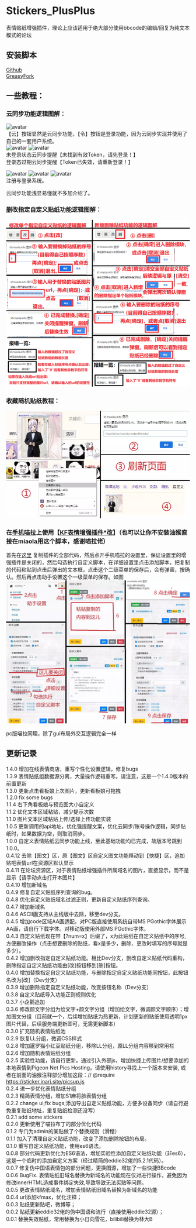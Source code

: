 # Stickers_PlusPlus

表情贴纸增强插件，理论上应该适用于绝大部分使用bbcode的编辑/回复为纯文本模式的论坛  

## 安装脚本

[Github](https://github.com/HazukiKaguya/Stickers_PlusPlus/raw/master/Stickerspp.user.js)  
[GreasyFork](https://greasyfork.org/zh-CN/scripts/448465)

## 一些教程：

### 云同步功能逻辑图解：
![avatar](https://p.inari.site/guest/22-07/03/62c15908556ee.png)   
【云】按钮显然是云同步功能，【令】按钮是登录功能，因为云同步实现并使用了自己的一套用户系统。  
![avatar](https://p.inari.site/guest/22-07/03/62c15a22a0652.png)
![avatar](https://p.inari.site/guest/22-07/03/62c15cbda81ec.png)   
未登录状态云同步提醒【未找到有效Token，请先登录！】  
登录态过期云同步提醒【Token已失效，请重新登录！】  

![avatar](https://p.inari.site/guest/22-07/03/62c15a573e8f1.png)
![avatar](https://p.inari.site/guest/22-07/03/62c15a950f765.png)
![avatar](https://p.inari.site/guest/22-07/03/62c15b18e982c.png)   
注册与登录系统。   
  
云同步功能浅显易懂就不多加介绍了。  


### 删改指定自定义贴纸功能逻辑图解：
![avatar](/img/update042.png)

### 收藏随机贴纸教程：
![avatar](/img/st026.webp)

### 在[手机喵拉](https://m.miaola.info)上使用【[KF表情增强插件*改](https://github.com/HazukiKaguya/KFOL_Stickers)】（也可以让你不安装油猴直接在miaola用这个脚本，感谢喵拉佬）

首先在[这里](https://github.com/HazukiKaguya/KFOL_Stickers/blob/master/es6_KfStickers.user.js) 复制插件的全部代码，然后点开手机喵拉的设置里，保证设置里的增强插件是关闭的，然后勾选执行自定义脚本，在详细设置里点击添加脚本，把复制的代码粘贴到点击后弹出的文本框，点击这个二级菜单的保存后，会有弹窗，按确认。然后再点击助手设置这个一级菜单的保存。如图
![avatar](/img/mbst.webp)

pc版喵拉同理，除了gui布局外交互逻辑完全一样

## 更新记录
1.4.0 增加在线表情商店，重写个性化设置逻辑，修复bugs  
1.3.9   表情贴纸组数据源分离，大量操作逻辑重写。请注意，这是一个1.4.0版本的前置更新   
1.3.0   更新点击看板娘上次图片，更新看板娘可拖拽   
1.2.0   fix some bugs   
1.1.4   右下角看板娘与预览图大小自定义   
1.1.2   优化文本区域粘贴，减少提示次数   
1.1.0   图片文本区域粘贴上传/选择上传功能实装   
1.0.5   更新调用的api地址，优化强提醒文案，优化云同步/账号操作逻辑，同步贴纸时，如果数据为空，则取消同步。    
1.0.0   自定义表情贴纸云同步功能上线，至此基础功能均已完成，故版本号跳到1.0.0。  
0.4.12  去除【图文】区，原【图文】区自定义图文功能移动到【快捷】区，追加贴吧表情url在资源区默认显示  
0.4.11  在论坛资源区，对于表情贴纸增强插件所属域名的图片，直接显示，而不是显示【请手动点击打开本图片】  
0.4.10  增加新域名  
0.4.9   修复自定义贴纸序列查询的bug。  
0.4.8   优化自定义贴纸域名过滤正则，更新自定义贴纸序列查询。  
0.4.7   增加新域名  
0.4.6   ASCII画支持从主线版中去除，移至dev分支。  
0.4.5   增加code区域AA画适配。对PC版直接使用系统自带MS PGothic字体展示AA画，请自行下载字体。对移动版使用外部MS PGothic字体。  
0.4.3   自定义贴纸现在带【?num=x】后缀了，x为此贴纸在自定义贴纸中的序号,方便删改操作（点击想要删除的贴纸，看x是多少，删除、更改时填写的序号就是多少）。  
0.4.2   增加删改指定自定义贴纸功能。相比Dev分支，删改自定义贴纸代码重构，删除指定自定义贴纸功能由[改]按钮移到[删]按钮。  
0.4.0   增加替换指定自定义贴纸功能，与删除指定自定义贴纸功能同按钮，此按钮名改为[改]（Dev分支）  
0.3.9   增加删除指定自定义贴纸功能，改变按钮名称（Dev分支）  
0.3.8   自定义贴纸导入功能正则规则优化  
0.3.7   小企鹅追加  
0.3.6   修改颜文字分组为绘文字+颜文字分组（增加绘文字，微调颜文字顺序）；增加图文分组（目前就一个，后续增加贴纸为热更新，计划更新的贴纸使用透明1px图片代替，后续服务端更新即可，无需更新脚本）  
0.3.0   扩充随机表情贴纸池  
0.2.9   恢复LL分组，微调CSS样式  
0.2.8   增加暹罗猫小红豆贴纸分组，移除LL分组，原LL分组内容移到常用栏  
0.2.6   增加随机表情贴纸分组  
0.2.5   实验性功能，请自行更新。通过引入外部js，增加快捷上传图片/想要添加的本地表情到Pigeon Net Pics Hosting，请使用history寻找上一个版本来安装, 或者在前面的油猴注释部分增加这段：// @require     https://sticker.inari.site/picsup.js  
0.2.4   进一步优化表情贴纸分组  
0.2.3   精简表情分组，增加S1麻将脸表情分组  
0.2.2   change ui;fix bugs;添加导出自定义贴纸功能，方便多设备同步（请自行避免重复贴纸地址，重复贴纸检测还没写）  
0.2.1   add some stickers  
0.2.0   更新使用了喵拉布丁的部分优化代码  
0.1.2   专门为admin的某贴做了个替换规则（滑稽）  
0.1.1   加入了清理自定义贴纸功能，改变了添加删除按钮的布局。  
0.1.0   重写自定义贴纸功能，使用es6语法。  
0.0.8   部分代码更新优化为ES6语法，增加实验性添加自定义贴纸功能（非es6），这是一个临时的添加自定义方案（经过精简的eddie32佬的5.2.1代码）。  
0.0.7   修复伪中国语表情包的部分问题，更换图源，增加了一些快捷BBcode  
0.0.6   BugFix. 表情贴纸旧域名替换为新域名的功能现在仅对<img>进行操作，避免因为修改innerHTML造成事件绑定失效,导致导致无法买贴等问题。  
0.0.5   更改表情贴纸域名，增加表情贴纸旧域名替换为新域名的功能  
0.0.4   url添加kfmax，优化注释；  
0.0.3   贴纸更新贴吧，微博等；  
0.0.2   贴纸更新eddie32佬的伪中国语和流行（直接使用eddie32源）；  
0.0.1   替换失效贴纸，常用替换为小日向雪花，bilibili替换为林大B
